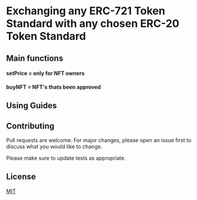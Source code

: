 # Exchanging any ERC-721 Token Standard with any chosen ERC-20 Token Standard

## Main functions

#### setPrice = only for NFT owners

#### buyNFT = NFT's thats been approved

## Using Guides

## Contributing

Pull requests are welcome. For major changes, please open an issue first
to discuss what you would like to change.

Please make sure to update tests as appropriate.

## License

[MIT](https://choosealicense.com/licenses/mit/)
